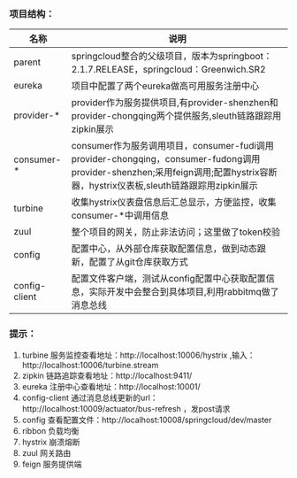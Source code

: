 ### 项目结构：

|名称|说明| 
|---|---|
|parent|springcloud整合的父级项目，版本为springboot：2.1.7.RELEASE，springcloud：Greenwich.SR2|
|eureka|项目中配置了两个eureka做高可用服务注册中心|
|provider-*|provider作为服务提供项目,有provider-shenzhen和provider-chongqing两个提供服务,sleuth链路跟踪用zipkin展示|
|consumer-*|consumer作为服务调用项目，consumer-fudi调用provider-chongqing，consumer-fudong调用provider-shenzhen;采用feign调用;配置hystrix容断器，hystrix仪表板,sleuth链路跟踪用zipkin展示|
|turbine|收集hystrix仪表盘信息后汇总显示，方便监控，收集consumer-*中调用信息|
|zuul|整个项目的网关，防止非法访问；这里做了token校验|
|config|配置中心，从外部仓库获取配置信息，做到动态跟新，配置了从git仓库获取方式|
|config-client|配置文件客户端，测试从config配置中心获取配置信息，实际开发中会整合到具体项目,利用rabbitmq做了消息总线|

### 提示：
1. turbine 服务监控查看地址：http://localhost:10006/hystrix 
   ,输入：http://localhost:10006/turbine.stream
2. zipkin 链路追踪查看地址：http://localhost:9411/ 
3. eureka 注册中心查看地址：http://localhost:10001/ 
4. config-client 通过消息总线更新的url：http://localhost:10009/actuator/bus-refresh
   ，发post请求
5. config 查看配置文件：http://localhost:10008/springcloud/dev/master
6. ribbon 负载均衡
7. hystrix 崩溃熔断
8. zuul 网关路由
9. feign 服务提供端